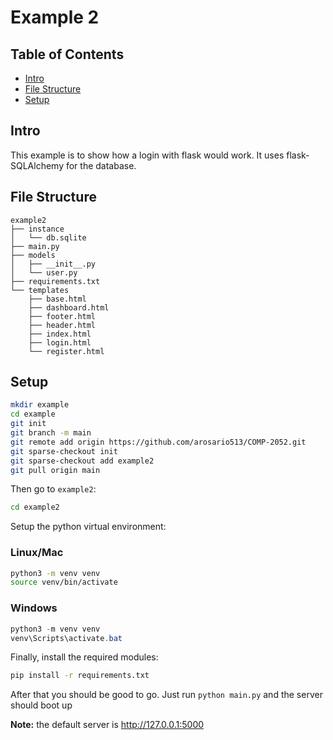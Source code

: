 # Example 2

## Table of Contents

- [Intro](#intro)
- [File Structure](#file-structure)
- [Setup](#setup)

## Intro
This example is to show how a login with flask would work. It uses flask-SQLAlchemy for the database.

## File Structure
```
example2
├── instance
│   └── db.sqlite
├── main.py
├── models
│   ├── __init__.py
│   └── user.py
├── requirements.txt
└── templates
    ├── base.html
    ├── dashboard.html
    ├── footer.html
    ├── header.html
    ├── index.html
    ├── login.html
    └── register.html
```
## Setup
```bash
mkdir example
cd example
git init
git branch -m main
git remote add origin https://github.com/arosario513/COMP-2052.git
git sparse-checkout init
git sparse-checkout add example2
git pull origin main
```
Then go to `example2`:

```bash
cd example2
```

Setup the python virtual environment:

### Linux/Mac

```bash
python3 -m venv venv
source venv/bin/activate
```

### Windows

```powershell
python3 -m venv venv
venv\Scripts\activate.bat
```

Finally, install the required modules:

```bash
pip install -r requirements.txt
```

After that you should be good to go. Just run `python main.py` and the server should boot up

**Note:** the default server is http://127.0.0.1:5000
